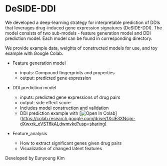 # DeSIDE-DDI

We developed a deep-learning strategy for interpretable prediction of DDIs that leverages drug-induced gene expression signatures (DeSIDE-DDI).
The model consists of two sub-models - feature generation model and DDI prediction model. Each model can be found in corresponding directory.

We provide example data, weights of constructed models for use, and toy example with Google Colab.

- Feature generation model
  - inputs: Compound fingerprints and properties
  - output: predicted gene expression
  

- DDI prediction model
  - inputs: predicted gene expressions of drug pairs
  - output: side effect score
  - Includes model construction and validation
  - DDI prediction example with
  [![Open In Colab](https://colab.research.google.com/assets/colab-badge.svg)](https://colab.research.google.com/drive/1XslE3XNsjm-dXwxrk_eVST6kALdwmvkd?usp=sharing]

  
- Feature_analysis
  - How to extract significant genes given drug pairs
  - Visualization of changed latent features
  
  
Developed by Eunyoung Kim
